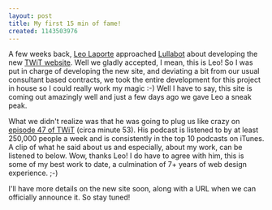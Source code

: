 ```yaml
--- 
layout: post
title: My first 15 min of fame!
created: 1143503976
---
```

A few weeks back, <a href="http://en.wikipedia.org/wiki/Leo_Laporte">Leo Laporte</a> approached <a href="http://www.lullabot.com">Lullabot</a> about developing the new <a href="http://www.twit.tv">TWiT website</a>. Well we gladly accepted, I mean, this is Leo! So I was put in charge of developing the new site, and deviating a bit from our usual consultant based contracts, we took the entire development for this project in house so I could really work my magic :-) Well I have to say, this site is coming out amazingly well and just a few days ago we gave Leo a sneak peak.

What we didn't realize was that he was going to plug us like crazy on <a href="http://www.twit.tv/47">episode 47 of TWiT</a> (circa minute 53). His podcast is listened to by at least 250,000 people a week and is consistently in the top 10 podcasts on iTunes. A clip of what he said about us and especially, about my work, can be listened to below. Wow, thanks Leo! I do have to agree with him, this is some of my best work to date, a culmination of 7+ years of web design experience. ;-)

I'll have more details on the new site soon, along with a URL when we can officially announce it. So stay tuned!
